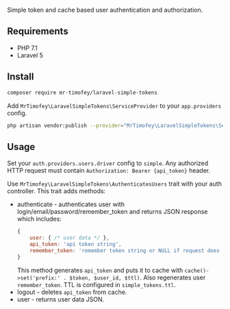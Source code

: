 Simple token and cache based user authentication and authorization.

## Requirements

* PHP 7.1
* Laravel 5

## Install

```bash
composer require mr-timofey/laravel-simple-tokens
```

Add `MrTimofey\LaravelSimpleTokens\ServiceProvider` to your `app.providers` config.

```bash
php artisan vendor:publish --provider="MrTimofey\LaravelSimpleTokens\ServiceProvider"
```

## Usage

Set your `auth.providers.users.driver` config to `simple`.
Any authorized HTTP request must contain `Authorization: Bearer {api_token}` header.

Use `MrTimofey\LaravelSimpleTokens\AuthenticatesUsers` trait with your auth controller. This trait adds methods:
* authenticate - authenticates user with login/email/password/remember_token and returns JSON response which includes:
	```js
	{
		user: { /* user data */ },
		api_token: 'api token string',
		remember_token: 'remember token string or NULL if request does not have a "remember" flag'
	}
	```
	This method generates `api_token` and puts it to cache with `cache()->set('prefix:' . $token, $user_id, $ttl)`.
	Also regenerates user `remember_token`.
	TTL is configured in `simple_tokens.ttl`.
* logout - deletes `api_token` from cache.
* user - returns user data JSON.